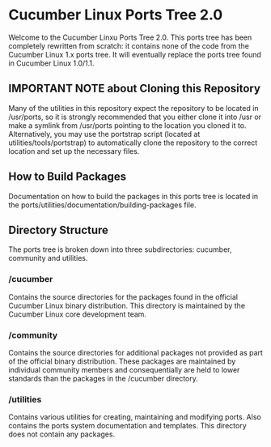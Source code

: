 # Cucumber Linux Ports Tree 2.0
Welcome to the Cucumber Linxu Ports Tree 2.0. This ports tree has been completely rewritten from scratch: it contains none of the code from the Cucumber Linux 1.x ports tree. It will eventually replace the ports tree found in Cucumber Linux 1.0/1.1.

## IMPORTANT NOTE about Cloning this Repository
Many of the utilities in this repository expect the repository to be located in /usr/ports, so it is strongly recommended that you either clone it into /usr or make a symlink from /usr/ports pointing to the location you cloned it to. Alternatively, you may use the portstrap script (located at utilities/tools/portstrap) to automatically clone the repository to the correct location and set up the necessary files.

## How to Build Packages
Documentation on how to build the packages in this ports tree is located in the ports/utilities/documentation/building-packages file.

## Directory Structure
The ports tree is broken down into three subdirectories: cucumber, community and utilities.

### /cucumber
Contains the source directories for the packages found in the official Cucumber Linux binary distribution. This directory is maintained by the Cucumber Linux core development team.

### /community
Contains the source directories for additional packages not provided as part of the official binary distribution. These packages are maintained by individual community members and consequentially are held to lower standards than the packages in the /cucumber directory.

### /utilities
Contains various utilities for creating, maintaining and modifying ports. Also contains the ports system documentation and templates. This directory does not contain any packages.
